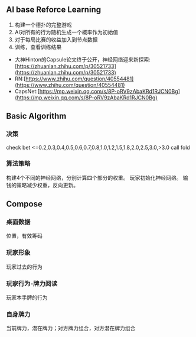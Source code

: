 ## AI base Reforce Learning
1. 构建一个德扑的完整游戏
2. AI对所有的行为随机生成一个概率作为初始值
3. 对于每局比赛的收益加入到节点数据
4. 训练，查看训练结果
- 大神Hinton的Capsule论文终于公开，神经网络迎来新探索:[https://zhuanlan.zhihu.com/p/30521733](https://zhuanlan.zhihu.com/p/30521733)
- RN:[https://www.zhihu.com/question/40554481](https://www.zhihu.com/question/40554481)
- CapsNet:[https://mp.weixin.qq.com/s/8P-oRV9zAbaKRd1RJCN0Bg](https://mp.weixin.qq.com/s/8P-oRV9zAbaKRd1RJCN0Bg)

## Basic Algorithm

### 决策
check
bet <=0.2,0.3,0.4,0.5,0.6,0.7,0.8,1.0,1.2,1.5,1.8,2.0,2.5,3.0,>3.0
call
fold


### 算法策略
构建4个不同的神经网络，分别计算四个部分的权重。
玩家初始化神经网络。
输钱的策略减少权重，反向更新。


## Compose

### 桌面数据
位置，有效筹码
### 玩家形象
玩家过去的行为
### 玩家行为-牌力阅读
玩家本手牌的行为
### 自身牌力
当前牌力，潜在牌力；对方牌力组合，对方潜在牌力组合

